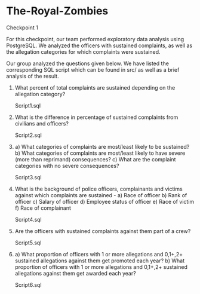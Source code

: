 # The-Royal-Zombies

Checkpoint 1

For this checkpoint, our team performed exploratory data analysis using PostgreSQL. We analyzed the officers with sustained complaints, as well as the allegation categories for which complaints were sustained.

Our group analyzed the questions given below. We have listed the corresponding SQL script which can be found in src/ as well as a brief analysis of the result.

 
1. What percent of total complaints are sustained depending on the allegation category? 
   
   Script1.sql

2. What is the difference in percentage of sustained complaints from civilians and officers?

   Script2.sql

3. a) What categories of complaints are most/least likely to be sustained?
b) What categories of complaints are most/least likely to have severe (more than reprimand) consequences? 
c) What are the complaint categories with no severe consequences? 

   Script3.sql

4. What is the background of police officers, complainants and victims against which complaints are sustained - 
a) Race of officer
b) Rank of officer
c) Salary of officer
d) Employee status of officer
e) Race of victim
f) Race of complainant

   Script4.sql

5. Are the officers with sustained complaints against them part of a crew? 

   Script5.sql
   
6. a) What proportion of officers with 1 or more allegations and 0,1+,2+ sustained allegations against them get promoted each year? 
   b) What proportion of officers with 1 or more allegations and 0,1+,2+ sustained allegations against them get awarded each year? 

   Script6.sql

